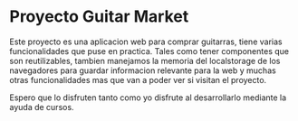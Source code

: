 # Proyecto Guitar Market

Este proyecto es una aplicacion web para comprar guitarras, tiene varias funcionalidades que puse en practica. Tales como tener componentes que son reutilizables, tambien manejamos la memoria del localstorage de los navegadores para guardar informacion relevante para la web y muchas otras funcionalidades mas que van a poder ver si visitan el proyecto.

Espero que lo disfruten tanto como yo disfrute al desarrollarlo mediante la ayuda de cursos.